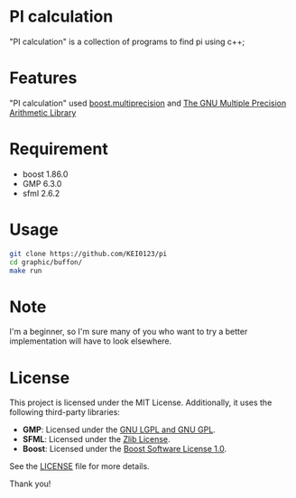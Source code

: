 # PI calculation

"PI calculation" is a collection of programs to find pi using c++;

# Features

"PI calculation" used [boost.multiprecision](https://www.boost.org/) and [The GNU Multiple Precision Arithmetic Library](https://gmplib.org/)

# Requirement

* boost 1.86.0
* GMP 6.3.0
* sfml 2.6.2

# Usage

```bash
git clone https://github.com/KEI0123/pi
cd graphic/buffon/
make run
```

# Note

I'm a beginner, so I'm sure many of you who want to try a better implementation will have to look elsewhere.

# License
This project is licensed under the MIT License. Additionally, it uses the following third-party libraries: 
- **GMP**: Licensed under the [GNU LGPL and GNU GPL](https://gmplib.org/manual/Copying.html).
- **SFML**: Licensed under the [Zlib License](https://www.sfml-dev.org/license.php).
- **Boost**: Licensed under the [Boost Software License 1.0](https://www.boost.org/users/license.html). 

See the [LICENSE](LICENSE) file for more details.

Thank you!
